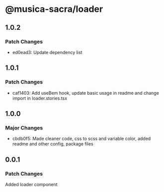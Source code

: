 # @musica-sacra/loader

## 1.0.2

### Patch Changes

- ed0ead3: Update dependency list

## 1.0.1

### Patch Changes

- caf1403: Add useBem hook, update basic usage in readme and change import in loader.stories.tsx

## 1.0.0

### Major Changes

- cbdb0f5: Made cleaner code, css to scss and variable color, added readme and other config, package files

## 0.0.1

### Patch Changes

Added loader component

